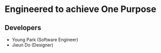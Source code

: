 Engineered to achieve One Purpose
=================================

Developers
----------
* Young Park (Software Engineer)
* Jieun Do (Designer)
